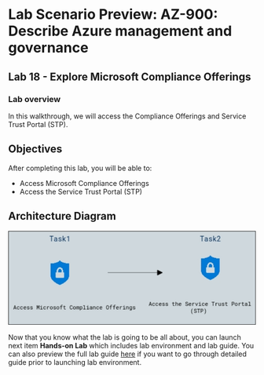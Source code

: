 # Lab Scenario Preview: AZ-900: Describe Azure management and governance

## Lab 18 - Explore Microsoft Compliance Offerings

### Lab overview

In this walkthrough, we will access the Compliance Offerings and Service Trust Portal (STP).

## Objectives

After completing this lab, you will be able to:

- Access Microsoft Compliance Offerings
- Access the Service Trust Portal (STP)

## Architecture Diagram

![](../images/az900lab18.png)

Now that you know what the lab is going to be all about, you can launch next item **Hands-on Lab** which includes lab environment and lab guide. You can also preview the full lab guide [here](https://experience.cloudlabs.ai/#/labguidepreview/6be1a473-0e92-49ed-9418-e2d81f1b7af7) if you want to go through detailed guide prior to launching lab environment.